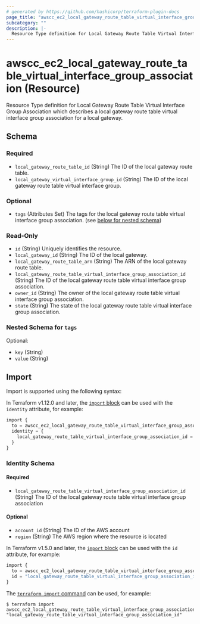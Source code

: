 ```yaml
---
# generated by https://github.com/hashicorp/terraform-plugin-docs
page_title: "awscc_ec2_local_gateway_route_table_virtual_interface_group_association Resource - terraform-provider-awscc"
subcategory: ""
description: |-
  Resource Type definition for Local Gateway Route Table Virtual Interface Group Association which describes a local gateway route table virtual interface group association for a local gateway.
---
```


# awscc_ec2_local_gateway_route_table_virtual_interface_group_association (Resource)

Resource Type definition for Local Gateway Route Table Virtual Interface Group Association which describes a local gateway route table virtual interface group association for a local gateway.



<!-- schema generated by tfplugindocs -->
## Schema

### Required

- `local_gateway_route_table_id` (String) The ID of the local gateway route table.
- `local_gateway_virtual_interface_group_id` (String) The ID of the local gateway route table virtual interface group.

### Optional

- `tags` (Attributes Set) The tags for the local gateway route table virtual interface group association. (see [below for nested schema](#nestedatt--tags))

### Read-Only

- `id` (String) Uniquely identifies the resource.
- `local_gateway_id` (String) The ID of the local gateway.
- `local_gateway_route_table_arn` (String) The ARN of the local gateway route table.
- `local_gateway_route_table_virtual_interface_group_association_id` (String) The ID of the local gateway route table virtual interface group association.
- `owner_id` (String) The owner of the local gateway route table virtual interface group association.
- `state` (String) The state of the local gateway route table virtual interface group association.

<a id="nestedatt--tags"></a>
### Nested Schema for `tags`

Optional:

- `key` (String)
- `value` (String)

## Import

Import is supported using the following syntax:

In Terraform v1.12.0 and later, the [`import` block](https://developer.hashicorp.com/terraform/language/import) can be used with the `identity` attribute, for example:

```terraform
import {
  to = awscc_ec2_local_gateway_route_table_virtual_interface_group_association.example
  identity = {
    local_gateway_route_table_virtual_interface_group_association_id = "local_gateway_route_table_virtual_interface_group_association_id"
  }
}
```

<!-- schema generated by tfplugindocs -->
### Identity Schema

#### Required

- `local_gateway_route_table_virtual_interface_group_association_id` (String) The ID of the local gateway route table virtual interface group association

#### Optional

- `account_id` (String) The ID of the AWS account
- `region` (String) The AWS region where the resource is located

In Terraform v1.5.0 and later, the [`import` block](https://developer.hashicorp.com/terraform/language/import) can be used with the `id` attribute, for example:

```terraform
import {
  to = awscc_ec2_local_gateway_route_table_virtual_interface_group_association.example
  id = "local_gateway_route_table_virtual_interface_group_association_id"
}
```

The [`terraform import` command](https://developer.hashicorp.com/terraform/cli/commands/import) can be used, for example:

```shell
$ terraform import awscc_ec2_local_gateway_route_table_virtual_interface_group_association.example "local_gateway_route_table_virtual_interface_group_association_id"
```
